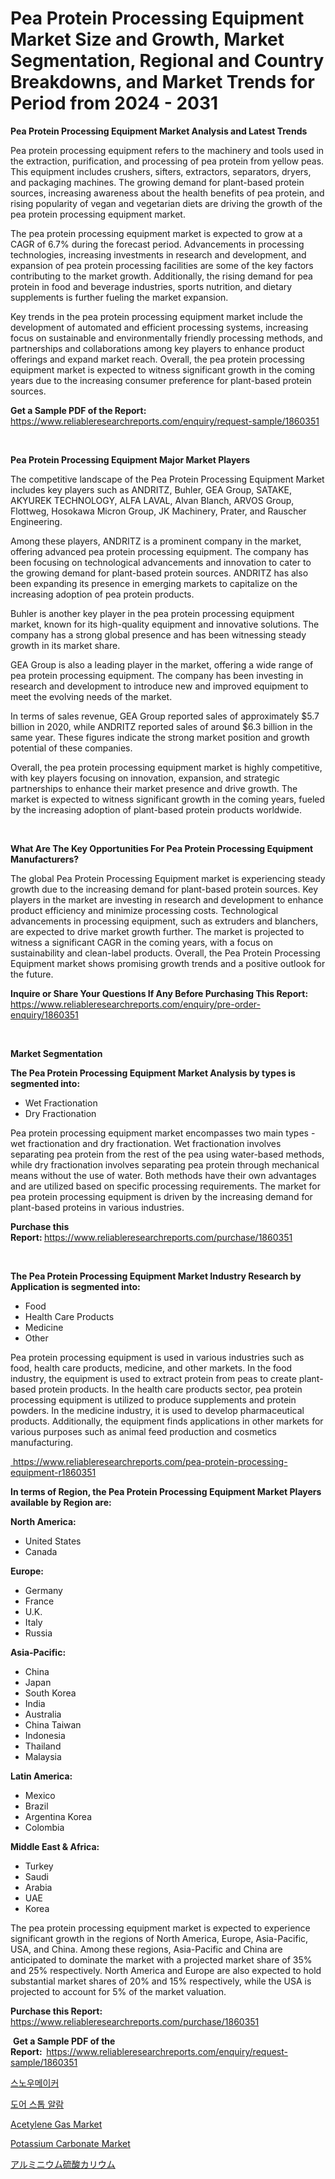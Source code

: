 <p><h1>Pea Protein Processing Equipment Market Size and Growth, Market Segmentation, Regional and Country Breakdowns, and Market Trends for Period from 2024 -  2031</h1></p><p><strong>Pea Protein Processing Equipment Market Analysis and Latest Trends</strong></p>
<p><p>Pea protein processing equipment refers to the machinery and tools used in the extraction, purification, and processing of pea protein from yellow peas. This equipment includes crushers, sifters, extractors, separators, dryers, and packaging machines. The growing demand for plant-based protein sources, increasing awareness about the health benefits of pea protein, and rising popularity of vegan and vegetarian diets are driving the growth of the pea protein processing equipment market.</p><p>The pea protein processing equipment market is expected to grow at a CAGR of 6.7% during the forecast period. Advancements in processing technologies, increasing investments in research and development, and expansion of pea protein processing facilities are some of the key factors contributing to the market growth. Additionally, the rising demand for pea protein in food and beverage industries, sports nutrition, and dietary supplements is further fueling the market expansion.</p><p>Key trends in the pea protein processing equipment market include the development of automated and efficient processing systems, increasing focus on sustainable and environmentally friendly processing methods, and partnerships and collaborations among key players to enhance product offerings and expand market reach. Overall, the pea protein processing equipment market is expected to witness significant growth in the coming years due to the increasing consumer preference for plant-based protein sources.</p></p>
<p><strong>Get a Sample PDF of the Report:&nbsp;</strong> <a href="https://www.reliableresearchreports.com/enquiry/request-sample/1860351">https://www.reliableresearchreports.com/enquiry/request-sample/1860351</a></p>
<p>&nbsp;</p>
<p><strong>Pea Protein Processing Equipment Major Market Players</strong></p>
<p><p>The competitive landscape of the Pea Protein Processing Equipment Market includes key players such as ANDRITZ, Buhler, GEA Group, SATAKE, AKYUREK TECHNOLOGY, ALFA LAVAL, Alvan Blanch, ARVOS Group, Flottweg, Hosokawa Micron Group, JK Machinery, Prater, and Rauscher Engineering.</p><p>Among these players, ANDRITZ is a prominent company in the market, offering advanced pea protein processing equipment. The company has been focusing on technological advancements and innovation to cater to the growing demand for plant-based protein sources. ANDRITZ has also been expanding its presence in emerging markets to capitalize on the increasing adoption of pea protein products.</p><p>Buhler is another key player in the pea protein processing equipment market, known for its high-quality equipment and innovative solutions. The company has a strong global presence and has been witnessing steady growth in its market share.</p><p>GEA Group is also a leading player in the market, offering a wide range of pea protein processing equipment. The company has been investing in research and development to introduce new and improved equipment to meet the evolving needs of the market.</p><p>In terms of sales revenue, GEA Group reported sales of approximately $5.7 billion in 2020, while ANDRITZ reported sales of around $6.3 billion in the same year. These figures indicate the strong market position and growth potential of these companies.</p><p>Overall, the pea protein processing equipment market is highly competitive, with key players focusing on innovation, expansion, and strategic partnerships to enhance their market presence and drive growth. The market is expected to witness significant growth in the coming years, fueled by the increasing adoption of plant-based protein products worldwide.</p></p>
<p>&nbsp;</p>
<p><strong>What Are The Key Opportunities For Pea Protein Processing Equipment Manufacturers?</strong></p>
<p><p>The global Pea Protein Processing Equipment market is experiencing steady growth due to the increasing demand for plant-based protein sources. Key players in the market are investing in research and development to enhance product efficiency and minimize processing costs. Technological advancements in processing equipment, such as extruders and blanchers, are expected to drive market growth further. The market is projected to witness a significant CAGR in the coming years, with a focus on sustainability and clean-label products. Overall, the Pea Protein Processing Equipment market shows promising growth trends and a positive outlook for the future.</p></p>
<p><strong>Inquire or Share Your Questions If Any Before Purchasing This Report:</strong> <a href="https://www.reliableresearchreports.com/enquiry/pre-order-enquiry/1860351">https://www.reliableresearchreports.com/enquiry/pre-order-enquiry/1860351</a></p>
<p>&nbsp;</p>
<p><strong>Market Segmentation</strong></p>
<p><strong>The Pea Protein Processing Equipment Market Analysis by types is segmented into:</strong></p>
<p><ul><li>Wet Fractionation</li><li>Dry Fractionation</li></ul></p>
<p><p>Pea protein processing equipment market encompasses two main types - wet fractionation and dry fractionation. Wet fractionation involves separating pea protein from the rest of the pea using water-based methods, while dry fractionation involves separating pea protein through mechanical means without the use of water. Both methods have their own advantages and are utilized based on specific processing requirements. The market for pea protein processing equipment is driven by the increasing demand for plant-based proteins in various industries.</p></p>
<p><strong>Purchase this Report:&nbsp;</strong><a href="https://www.reliableresearchreports.com/purchase/1860351">https://www.reliableresearchreports.com/purchase/1860351</a></p>
<p>&nbsp;</p>
<p><strong>The Pea Protein Processing Equipment Market Industry Research by Application is segmented into:</strong></p>
<p><ul><li>Food</li><li>Health Care Products</li><li>Medicine</li><li>Other</li></ul></p>
<p><p>Pea protein processing equipment is used in various industries such as food, health care products, medicine, and other markets. In the food industry, the equipment is used to extract protein from peas to create plant-based protein products. In the health care products sector, pea protein processing equipment is utilized to produce supplements and protein powders. In the medicine industry, it is used to develop pharmaceutical products. Additionally, the equipment finds applications in other markets for various purposes such as animal feed production and cosmetics manufacturing.</p></p>
<p><a href="https://www.reliableresearchreports.com/pea-protein-processing-equipment-r1860351">&nbsp;https://www.reliableresearchreports.com/pea-protein-processing-equipment-r1860351</a></p>
<p><strong>In terms of Region, the Pea Protein Processing Equipment Market Players available by Region are:</strong></p>
<p>
    <p> <strong> North America: </strong>
        <ul>
            <li>United States</li>
            <li>Canada</li>
        </ul>
        </p> 
    <p> <strong> Europe: </strong>
        <ul>
            <li>Germany</li>
            <li>France</li>
            <li>U.K.</li>
            <li>Italy</li>
            <li>Russia</li>
        </ul>
        </p> 
    <p> <strong> Asia-Pacific: </strong>
        <ul>
            <li>China</li>
            <li>Japan</li>
            <li>South Korea</li>
            <li>India</li>
            <li>Australia</li>
            <li>China Taiwan</li>
            <li>Indonesia</li>
            <li>Thailand</li>
            <li>Malaysia</li>
        </ul>
        </p> 
    <p> <strong> Latin America: </strong>
        <ul>
            <li>Mexico</li>
            <li>Brazil</li>
            <li>Argentina Korea</li>
            <li>Colombia</li>
        </ul>
        </p> 
    <p> <strong> Middle East & Africa: </strong>
        <ul>
            <li>Turkey</li>
            <li>Saudi</li>
            <li>Arabia</li>
            <li>UAE</li>
            <li>Korea</li>
        </ul>
    </p>
    </p>
<p><p>The pea protein processing equipment market is expected to experience significant growth in the regions of North America, Europe, Asia-Pacific, USA, and China. Among these regions, Asia-Pacific and China are anticipated to dominate the market with a projected market share of 35% and 25% respectively. North America and Europe are also expected to hold substantial market shares of 20% and 15% respectively, while the USA is projected to account for 5% of the market valuation.</p></p>
<p><strong>Purchase this Report: </strong><a href="https://www.reliableresearchreports.com/purchase/1860351">https://www.reliableresearchreports.com/purchase/1860351</a></p>
<p>&nbsp;<strong>Get a Sample PDF of the Report:&nbsp;&nbsp;</strong><a href="https://www.reliableresearchreports.com/enquiry/request-sample/1860351">https://www.reliableresearchreports.com/enquiry/request-sample/1860351</a></p>
<p><strong></strong></p>
<p><p><a href="https://medium.com/@karenturner47/%EB%88%88%EC%9D%84-%EB%A7%8C%EB%93%9C%EB%8A%94-%EA%B8%B0%EC%88%A0-%EC%8B%9C%EC%9E%A5%EC%9D%98-%EC%A0%90%EC%9C%A0%EC%9C%A8-%EC%A7%84%ED%99%94%EC%99%80-%EC%8B%9C%EC%9E%A5-%EC%84%B1%EC%9E%A5-%ED%8A%B8%EB%A0%8C%EB%93%9C-2024-2031-85ef0f5d2a1e">스노우메이커</a></p><p><a href="https://medium.com/@snake68678/%EB%AC%B8%EC%A7%91-%EC%95%8C%EB%9E%8C-%EC%8B%9C%EC%9E%A5-%EC%A0%84%EB%A7%9D-%EC%82%B0%EC%97%85-%EA%B0%9C%EC%9A%94-%EB%B0%8F-%EC%98%88%EC%B8%A1-2024%EB%85%84%EB%B6%80%ED%84%B0-2031%EB%85%84-b4d0574870f0">도어 스톱 알람</a></p><p><a href="https://www.linkedin.com/pulse/acetylene-gas-market-size-share-global-analysis-report-xnwwe?trackingId=%2BSo0WTANVpO4mX5wPht09A%3D%3D">Acetylene Gas Market</a></p><p><a href="https://www.linkedin.com/pulse/potassium-carbonate-market-size-growth-forecast-from-2024-2031-noujf?trackingId=57L%2Fl9OMYLcZ7J%2BpBnedlw%3D%3D">Potassium Carbonate Market</a></p><p><a href="https://medium.com/@jewelardner5656/%E3%82%A2%E3%83%AB%E3%83%9F%E3%83%8B%E3%82%A6%E3%83%A0%E3%82%AB%E3%83%AA%E3%82%A6%E3%83%A0%E7%A1%AB%E9%85%B8%E5%A1%A9%E5%B8%82%E5%A0%B4-%E5%B8%82%E5%A0%B4%E3%82%B7%E3%82%A7%E3%82%A2-%E5%B8%82%E5%A0%B4%E5%8B%95%E5%90%91-%E3%81%8A%E3%82%88%E3%81%B3%E5%B0%86%E6%9D%A5%E3%81%AE%E6%88%90%E9%95%B7%E3%82%92%E6%8E%A2%E3%82%8B-27d72f51ed9a">アルミニウム硫酸カリウム</a></p></p>